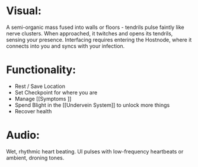 
# **Visual:** 

A semi-organic mass fused into walls or floors - tendrils pulse faintly like nerve clusters. When approached, it twitches and opens its tendrils, sensing your presence. Interfacing requires entering the Hostnode, where it connects into you and syncs with your infection.

# Functionality:

- Rest / Save Location 
- Set Checkpoint for where you are
- Manage [[Symptoms ]]
- Spend Blight in the [[Undervein System]] to unlock more things
- Recover health


# Audio:

Wet, rhythmic heart beating. UI pulses with low-frequency heartbeats or ambient, droning tones.